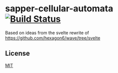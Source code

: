 # sapper-cellular-automata [![Build Status](https://travis-ci.org/hexagon6/sapper-cellular-automata.svg?branch=master)](https://travis-ci.org/hexagon6/sapper-cellular-automata)

Based on ideas from the svelte rewrite of https://github.com/hexagon6/wave/tree/svelte

## License

[MIT](LICENSE)
